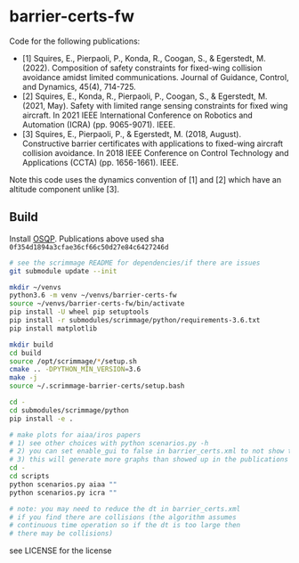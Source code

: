 # barrier-certs-fw

Code for the following publications:

* [1] Squires, E., Pierpaoli, P., Konda, R., Coogan, S., & Egerstedt, M. (2022). Composition of safety constraints for fixed-wing collision avoidance amidst limited communications. Journal of Guidance, Control, and Dynamics, 45(4), 714-725.
* [2] Squires, E., Konda, R., Pierpaoli, P., Coogan, S., & Egerstedt, M. (2021, May). Safety with limited range sensing constraints for fixed wing aircraft. In 2021 IEEE International Conference on Robotics and Automation (ICRA) (pp. 9065-9071). IEEE.
* [3] Squires, E., Pierpaoli, P., & Egerstedt, M. (2018, August). Constructive barrier certificates with applications to fixed-wing aircraft collision avoidance. In 2018 IEEE Conference on Control Technology and Applications (CCTA) (pp. 1656-1661). IEEE.

Note this code uses the dynamics convention of [1] and [2] which have an
altitude component unlike [3].

## Build

Install [OSQP](https://osqp.org/). Publications above used sha `0f354d1894a3cfae36cf66c50d27e84c6427246d`

```bash
# see the scrimmage README for dependencies/if there are issues
git submodule update --init

mkdir ~/venvs
python3.6 -m venv ~/venvs/barrier-certs-fw
source ~/venvs/barrier-certs-fw/bin/activate
pip install -U wheel pip setuptools
pip install -r submodules/scrimmage/python/requirements-3.6.txt
pip install matplotlib

mkdir build
cd build
source /opt/scrimmage/*/setup.sh
cmake .. -DPYTHON_MIN_VERSION=3.6
make -j
source ~/.scrimmage-barrier-certs/setup.bash

cd -
cd submodules/scrimmage/python
pip install -e .

# make plots for aiaa/iros papers
# 1) see other choices with python scenarios.py -h
# 2) you can set enable_gui to false in barrier_certs.xml to not show the gui
# 3) this will generate more graphs than showed up in the publications which were space constrained
cd -
cd scripts
python scenarios.py aiaa ""
python scenarios.py icra ""

# note: you may need to reduce the dt in barrier_certs.xml
# if you find there are collisions (the algorithm assumes
# continuous time operation so if the dt is too large then
# there may be collisions)
```

see LICENSE for the license 
